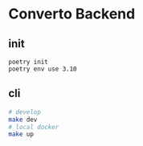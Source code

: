 # Converto Backend

## init

```
poetry init
poetry env use 3.10
```

## cli

```bash
# develop
make dev 
# local docker
make up
```